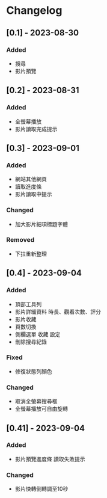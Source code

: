 # Changelog

## [0.1] - 2023-08-30

### Added

- 搜尋
- 影片預覽

## [0.2] - 2023-08-31

### Added

- 全螢幕播放
- 影片讀取完成提示

## [0.3] - 2023-09-01

### Added

- 網站其他網頁
- 讀取進度條
- 影片讀取中提示

### Changed

- 加大影片細項標題字體

### Removed

- 下拉重新整理

## [0.4] - 2023-09-04

### Added

- 頂部工具列
- 影片詳細資料 時長、觀看次數、評分
- 影片收藏
- 頁數切換
- 側欄選單 收藏 設定
- 刪除搜尋紀錄

### Fixed

- 修復狀態列顏色

### Changed

- 取消全螢幕搜尋框
- 全螢幕播放可自由旋轉

## [0.41] - 2023-09-04

### Added

- 影片預覽進度條 讀取失敗提示

### Changed

- 影片快轉倒轉調至10秒